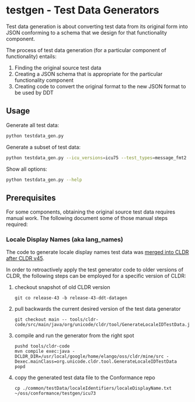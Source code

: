 # testgen - Test Data Generators

Test data generation is about converting test data from its original form into JSON conforming to a schema that we design for that functionality component.

The process of test data generation (for a particular component of functionality) entails:

1. Finding the original source test data
2. Creating a JSON schema that is appropriate for the particular functionality component
3. Creating code to convert the original format to the new JSON format to be used by DDT

## Usage

Generate all test data:
```sh
python testdata_gen.py
```

Generate a subset of test data:
```sh
python testdata_gen.py --icu_versions=icu75 --test_types=message_fmt2
```

Show all options:
```sh
python testdata_gen.py --help
```

## Prerequisites

For some components, obtaining the original source test data requires manual work.
The following document some of those manual steps required:

### Locale Display Names (aka lang_names)

The code to generate locale display names test data was
[merged into CLDR after CLDR v45](https://github.com/unicode-org/cldr/pull/3728).

In order to retroactively apply the test generator code to older versions of CLDR,
the following steps can be employed for a specific version of CLDR:

1. checkout snapshot of old CLDR version
    ```
    git co release-43 -b release-43-ddt-datagen
    ```
2. pull backwards the current desired version of the test data generator
    ```
    git checkout main -- tools/cldr-code/src/main/java/org/unicode/cldr/tool/GenerateLocaleIDTestData.java
    ```
3. compile and run the generator from the right spot
    ```
    pushd tools/cldr-code
    mvn compile exec:java -DCLDR_DIR=/usr/local/google/home/elango/oss/cldr/mine/src -Dexec.mainClass=org.unicode.cldr.tool.GenerateLocaleIDTestData
    popd
    ```
4. copy the generated test data file to the Conformance repo
    ```
    cp ./common/testData/localeIdentifiers/localeDisplayName.txt ~/oss/conformance/testgen/icu73
    ```

